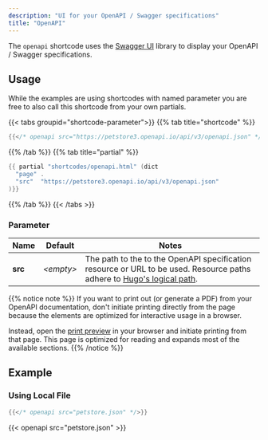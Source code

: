 ```yaml
---
description: "UI for your OpenAPI / Swagger specifications"
title: "OpenAPI"
---
```


The `openapi` shortcode uses the [Swagger UI](https://github.com/swagger-api/swagger-ui) library to display your OpenAPI / Swagger specifications.

## Usage

While the examples are using shortcodes with named parameter you are free to also call this shortcode from your own partials.

{{< tabs groupid="shortcode-parameter">}}
{{% tab title="shortcode" %}}

````go
{{</* openapi src="https://petstore3.openapi.io/api/v3/openapi.json" */>}}
````

{{% /tab %}}
{{% tab title="partial" %}}

````go
{{ partial "shortcodes/openapi.html" (dict
  "page" .
  "src"  "https://petstore3.openapi.io/api/v3/openapi.json"
)}}
````

{{% /tab %}}
{{< /tabs >}}

### Parameter

| Name                 | Default          | Notes       |
|----------------------|------------------|-------------|
| **src**              | _&lt;empty&gt;_  | The path to the to the OpenAPI specification resource or URL to be used. Resource paths adhere to [Hugo's logical path](https://gohugo.io/methods/page/path/). |

{{% notice note %}}
If you want to print out (or generate a PDF) from your OpenAPI documentation, don't initiate printing directly from the page because the elements are optimized for interactive usage in a browser.

Instead, open the [print preview](basics/customization#activate-print-support) in your browser and initiate printing from that page. This page is optimized for reading and expands most of the available sections.
{{% /notice %}}

## Example

### Using Local File

````go
{{</* openapi src="petstore.json" */>}}
````

{{< openapi src="petstore.json" >}}
